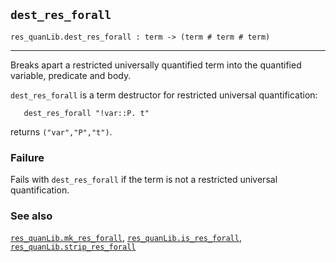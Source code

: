 ## `dest_res_forall`

``` hol4
res_quanLib.dest_res_forall : term -> (term # term # term)
```

------------------------------------------------------------------------

Breaks apart a restricted universally quantified term into the
quantified variable, predicate and body.

`dest_res_forall` is a term destructor for restricted universal
quantification:

``` hol4
   dest_res_forall "!var::P. t"
```

returns `("var","P","t")`.

### Failure

Fails with `dest_res_forall` if the term is not a restricted universal
quantification.

### See also

[`res_quanLib.mk_res_forall`](#res_quanLib.mk_res_forall),
[`res_quanLib.is_res_forall`](#res_quanLib.is_res_forall),
[`res_quanLib.strip_res_forall`](#res_quanLib.strip_res_forall)
